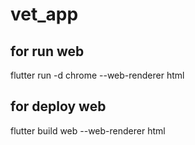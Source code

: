 # vet_app

## for run web

flutter run -d chrome --web-renderer html

## for deploy web
flutter build web --web-renderer html